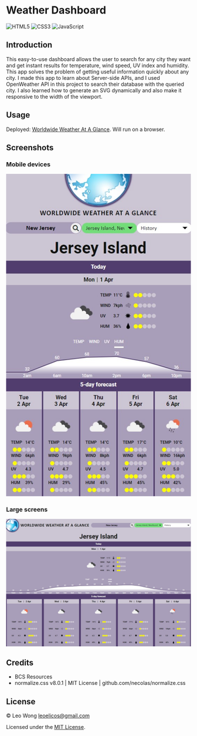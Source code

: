 # Weather Dashboard

![HTML5](https://img.shields.io/badge/html5-%23E34F26.svg?style=for-the-badge&logo=html5&logoColor=white) ![CSS3](https://img.shields.io/badge/css3-%231572B6.svg?style=for-the-badge&logo=css3&logoColor=white) ![JavaScript](https://img.shields.io/badge/javascript-%23323330.svg?style=for-the-badge&logo=javascript&logoColor=%23F7DF1E)

## Introduction

This easy-to-use dashboard allows the user to search for any city they want and get instant results for temperature, wind speed, UV index and humidity. This app solves the problem of getting useful information quickly about any city. I made this app to learn about Server-side APIs, and I used OpenWeather API in this project to search their database with the queried city. I also learned how to generate an SVG dynamically and also make it responsive to the width of the viewport.

## Usage

Deployed: [Worldwide Weather At A Glance](https://leoelicos.github.io/bcs-06-weather-dashboard/). Will run on a browser.

## Screenshots

### Mobile devices

![Weather Dashboard Deployed Small Screen](./assets/images/ssnarrow.jpg)

### Large screens

![Weather Dashboard Deployed Large Screen](./assets/images/sswide.jpg)

## Credits

-  BCS Resources
-  normalize.css v8.0.1 | MIT License | github.com/necolas/normalize.css

## License

&copy; Leo Wong <leoelicos@gmail.com>

Licensed under the [MIT License](./LICENSE).
